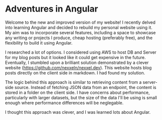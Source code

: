 # Adventures in Angular
Welcome to the new and improved version of my website! I recently delved into learning Angular and decided to rebuild my personal website using it. My aim was to incorporate several features, including a space to showcase any writing or projects I produce, cheap hosting (preferably free), and the flexibility to build it using Angular.

I researched a lot of options. I considered using AWS to host DB and Server for my blog posts but it looked like it could get expensive in the future. Eventually, I stumbled upon a brilliant solution demonstrated by a clever website (https://github.com/nexxeln/nexxel.dev). This website hosts blog posts directly on the client side in markdown. I had found my solution.

The logic behind this approach is similar to retrieving content from a server-side source. Instead of fetching JSON data from an endpoint, the content is stored in a folder on the client side. I have concerns about performance, particularly with larger datasets, but the size of the data I'll be using is small enough where performance differences will be neglegable.

I thought this approach was clever, and I was learned lots about Angular. 
